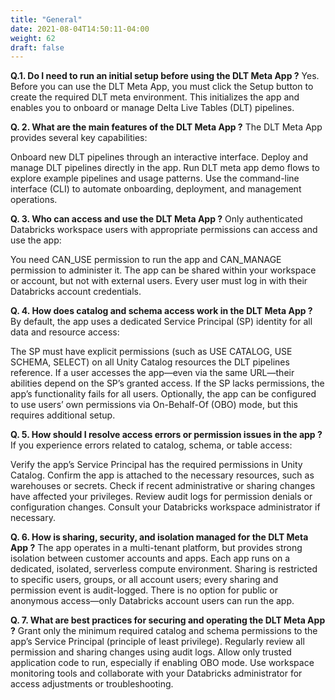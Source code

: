 ```yaml
---
title: "General"
date: 2021-08-04T14:50:11-04:00
weight: 62
draft: false
---
```


**Q.1. Do I need to run an initial setup before using the DLT Meta App ?**
Yes. Before you can use the DLT Meta App, you must click the Setup button to create the required DLT meta environment. This initializes the app and enables you to onboard or manage Delta Live Tables (DLT) pipelines.

**Q. 2. What are the main features of the DLT Meta App ?**
The DLT Meta App provides several key capabilities:

Onboard new DLT pipelines through an interactive interface.
Deploy and manage DLT pipelines directly in the app.
Run DLT meta app demo flows to explore example pipelines and usage patterns.
Use the command-line interface (CLI) to automate onboarding, deployment, and management operations.

**Q. 3. Who can access and use the DLT Meta App ?**
Only authenticated Databricks workspace users with appropriate permissions can access and use the app:

You need CAN_USE permission to run the app and CAN_MANAGE permission to administer it.
The app can be shared within your workspace or account, but not with external users.
Every user must log in with their Databricks account credentials.

**Q. 4. How does catalog and schema access work in the DLT Meta App ?**
By default, the app uses a dedicated Service Principal (SP) identity for all data and resource access:

The SP must have explicit permissions (such as USE CATALOG, USE SCHEMA, SELECT) on all Unity Catalog resources the DLT pipelines reference.
If a user accesses the app—even via the same URL—their abilities depend on the SP’s granted access. If the SP lacks permissions, the app’s functionality fails for all users.
Optionally, the app can be configured to use users’ own permissions via On-Behalf-Of (OBO) mode, but this requires additional setup.

**Q. 5. How should I resolve access errors or permission issues in the app ?**
If you experience errors related to catalog, schema, or table access:

Verify the app’s Service Principal has the required permissions in Unity Catalog.
Confirm the app is attached to the necessary resources, such as warehouses or secrets.
Check if recent administrative or sharing changes have affected your privileges.
Review audit logs for permission denials or configuration changes.
Consult your Databricks workspace administrator if necessary.

**Q. 6. How is sharing, security, and isolation managed for the DLT Meta App ?**
The app operates in a multi-tenant platform, but provides strong isolation between customer accounts and apps.
Each app runs on a dedicated, isolated, serverless compute environment.
Sharing is restricted to specific users, groups, or all account users; every sharing and permission event is audit-logged.
There is no option for public or anonymous access—only Databricks account users can run the app.

**Q. 7. What are best practices for securing and operating the DLT Meta App ?**
Grant only the minimum required catalog and schema permissions to the app’s Service Principal (principle of least privilege).
Regularly review all permission and sharing changes using audit logs.
Allow only trusted application code to run, especially if enabling OBO mode.
Use workspace monitoring tools and collaborate with your Databricks administrator for access adjustments or troubleshooting.
